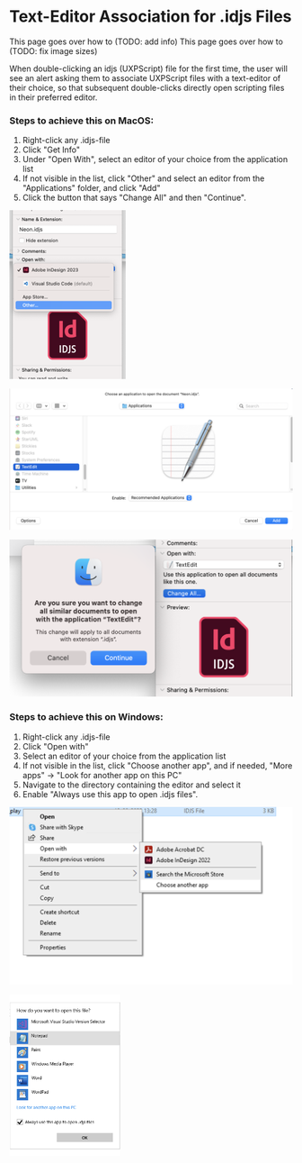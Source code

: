 # Text-Editor Association for .idjs Files

This page goes over how to (TODO: add info)
This page goes over how to (TODO: fix image sizes)

When double-clicking an idjs (UXPScript) file for the first time, the user will see an alert asking them to associate UXPScript files with a text-editor of their choice, so that subsequent double-clicks directly open scripting files in their preferred editor.

### Steps to achieve this on MacOS:

1. Right-click any .idjs-file
2. Click "Get Info"
3. Under "Open With",  select an editor of your choice from the application list 
4. If not visible in the list, click "Other" and select an editor from the "Applications" folder, and click "Add"
5. Click the button that says "Change All" and then "Continue".

![Mac Text-Editor Association for .idjs Files](1.png)

![Mac Text-Editor Association for .idjs Files](2.png)

![Mac Text-Editor Association for .idjs Files](3.png)


### Steps to achieve this on Windows:

1. Right-click any .idjs-file
2. Click "Open with"
3. Select an editor of your choice from the application list 
4. If not visible in the list, click "Choose another app", and if needed, "More apps" → "Look for another app on this PC" 
5. Navigate to the directory containing the editor and select it
6. Enable "Always use this app to open .idjs files".

![Windows Text-Editor Association for .idjs Files](4.png)

![Windows Text-Editor Association for .idjs Files](5.png)
